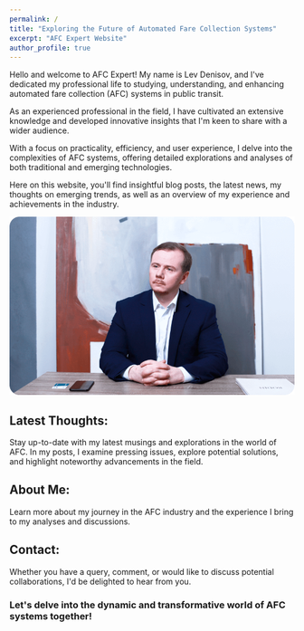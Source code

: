 ```yaml
---
permalink: /
title: "Exploring the Future of Automated Fare Collection Systems"
excerpt: "AFC Expert Website"
author_profile: true
---
```




Hello and welcome to AFC Expert! My name is Lev Denisov, and I've dedicated my professional life to studying, understanding, and enhancing automated fare collection (AFC) systems in public transit.

As an experienced professional in the field, I have cultivated an extensive knowledge and developed innovative insights that I'm keen to share with a wider audience.

With a focus on practicality, efficiency, and user experience, I delve into the complexities of AFC systems, offering detailed explorations and analyses of both traditional and emerging technologies.

Here on this website, you'll find insightful blog posts, the latest news, my thoughts on emerging trends, as well as an overview of my experience and achievements in the industry.


![Lev A. Denisov](/images/afc-expert-lev-denisov.png)

## Latest Thoughts:

Stay up-to-date with my latest musings and explorations in the world of AFC. In my posts, I examine pressing issues, explore potential solutions, and highlight noteworthy advancements in the field. 

## About Me:

Learn more about my journey in the AFC industry and the experience I bring to my analyses and discussions. 

## Contact:

Whether you have a query, comment, or would like to discuss potential collaborations, I'd be delighted to hear from you. 

### Let's delve into the dynamic and transformative world of AFC systems together!


